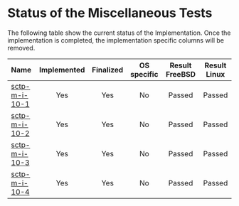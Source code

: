 # Status of the Miscellaneous Tests

The following table show the current status of the Implementation. Once the implementation is completed, the implementation specific columns will be removed.

| Name                                                                                                              | Implemented | Finalized | OS specific | Result FreeBSD | Result Linux |
|:------------------------------------------------------------------------------------------------------------------|:-----------:|:---------:|:-----------:|:--------------:|:------------:|
|[sctp-m-i-10-1](sctp-m-i-10-1.pkt "Handling of an unknown chunk (highest order bits 11) bundled with a DATA chunk")| Yes         | Yes       | No          | Passed         | Passed       |
|[sctp-m-i-10-2](sctp-m-i-10-2.pkt "Handling of an unknown chunk (highest order bits 00) bundled with a DATA chunk")| Yes         | Yes       | No          | Passed         | Passed       |
|[sctp-m-i-10-3](sctp-m-i-10-3.pkt "Handling of an unknown chunk (highest order bits 01) bundled with a DATA chunk")| Yes         | Yes       | No          | Passed         | Passed       |
|[sctp-m-i-10-4](sctp-m-i-10-4.pkt "Handling of an unknown chunk (highest order bits 10) bundled with a DATA chunk")| Yes         | Yes       | No          | Passed         | Passed       |
